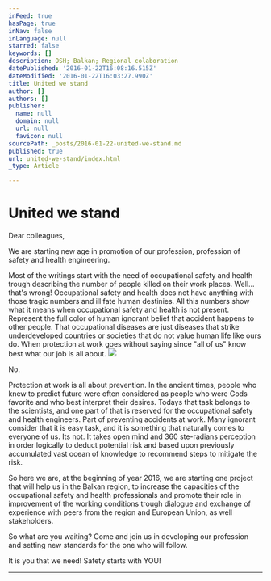 ```yaml
---
inFeed: true
hasPage: true
inNav: false
inLanguage: null
starred: false
keywords: []
description: OSH; Balkan; Regional colaboration
datePublished: '2016-01-22T16:08:16.515Z'
dateModified: '2016-01-22T16:03:27.990Z'
title: United we stand
author: []
authors: []
publisher:
  name: null
  domain: null
  url: null
  favicon: null
sourcePath: _posts/2016-01-22-united-we-stand.md
published: true
url: united-we-stand/index.html
_type: Article

---
```

# United we stand

Dear colleagues,

We are starting new age in promotion of our profession, profession of safety and health engineering.

Most of the writings start with the need of occupational safety and health trough describing the number of people killed on their work places. Well... that's wrong! Occupational safety and health does not have anything with those tragic numbers and ill fate human destinies. All this numbers show what it means when occupational safety and health is not present. Represent the full color of human ignorant belief that accident happens to other people. That occupational diseases are just diseases that strike underdeveloped countries or societies that do not value human life like ours do. When protection at work goes without saying since "all of us" know best what our job is all about.
![](https://the-grid-user-content.s3-us-west-2.amazonaws.com/f6c22ec6-2ee0-4734-8ef5-75df36b031c0.png)

No. 

Protection at work is all about prevention. In the ancient times, people who knew to predict future were often considered as people who were Gods favorite and who best interpret their desires. Todays that task belongs to the scientists, and one part of that is reserved for the occupational safety and health engineers. Part of preventing accidents at work. Many ignorant consider that it is easy task, and it is something that naturally comes to everyone of us. Its not. It takes open mind  and 360 ste-radians perception in order logically to deduct potential risk and based upon previously accumulated vast ocean of knowledge to recommend steps to mitigate the risk.

So here we are, at the beginning of year 2016, we are starting one project that will help us in the Balkan region, to increase the capacities of the occupational safety and health professionals and promote their role in improvement of the working conditions trough dialogue and exchange of experience with peers from the region and European Union, as well stakeholders.

So what are you waiting? Come and join us in developing our profession and setting new standards for the one who will follow. 

It is you that we need! Safety starts with YOU!

****